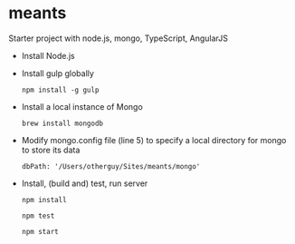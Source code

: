 # meants
Starter project with node.js, mongo, TypeScript, AngularJS

* Install Node.js

* Install gulp globally

  ```npm install -g gulp```

* Install a local instance of Mongo

  ```brew install mongodb```

* Modify mongo.config file (line 5) to specify a local directory for mongo to store its data

  ```dbPath: '/Users/otherguy/Sites/meants/mongo'```

* Install, (build and) test, run server

  ```npm install```

  ```npm test```

  ```npm start```
